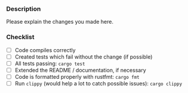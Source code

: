 ### Description
Please explain the changes you made here.

### Checklist
- [ ] Code compiles correctly
- [ ] Created tests which fail without the change (if possible)
- [ ] All tests passing: `cargo test`
- [ ] Extended the README / documentation, if necessary
- [ ] Code is formatted properly with rustfmt: `cargo fmt`
- [ ] Run `clippy` (would help a lot to catch possible issues): `cargo clippy` 
